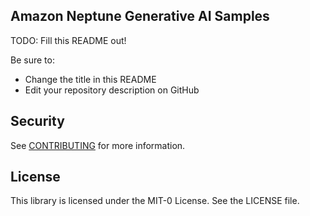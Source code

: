 ## Amazon Neptune Generative AI Samples

TODO: Fill this README out!

Be sure to:

- Change the title in this README
- Edit your repository description on GitHub

## Security

See [CONTRIBUTING](CONTRIBUTING.md#security-issue-notifications) for more information.

## License

This library is licensed under the MIT-0 License. See the LICENSE file.
